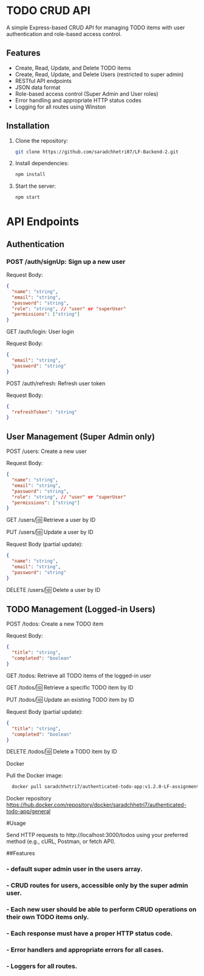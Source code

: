 # TODO CRUD API

A simple Express-based CRUD API for managing TODO items with user authentication and role-based access control.

## Features

- Create, Read, Update, and Delete TODO items
- Create, Read, Update, and Delete Users (restricted to super admin)
- RESTful API endpoints
- JSON data format
- Role-based access control (Super Admin and User roles)
- Error handling and appropriate HTTP status codes
- Logging for all routes using Winston

## Installation

1. Clone the repository:

   ```bash
   git clone https://github.com/saradchhetri07/LF-Backend-2.git

   ```

2. Install dependencies:
   ```bash
   npm install
   ```
3. Start the server:
   ```bash
   npm start
   ```

# API Endpoints

## Authentication

### POST /auth/signUp: Sign up a new user

Request Body:

```json
{
  "name": "string",
  "email": "string",
  "password": "string",
  "role": "string", // "user" or "superUser"
  "permissions": ["string"]
}
```

GET /auth/login: User login

Request Body:

```json
{
  "email": "string",
  "password": "string"
}
```

POST /auth/refresh: Refresh user token

Request Body:

```json
{
  "refreshToken": "string"
}
```

## User Management (Super Admin only)

POST /users: Create a new user

Request Body:

```json
{
  "name": "string",
  "email": "string",
  "password": "string",
  "role": "string", // "user" or "superUser"
  "permissions": ["string"]
}
```

GET /users/:id: Retrieve a user by ID

PUT /users/:id: Update a user by ID

Request Body (partial update):

```json
{
  "name": "string",
  "email": "string",
  "password": "string"
}
```

DELETE /users/:id: Delete a user by ID

## TODO Management (Logged-in Users)

POST /todos: Create a new TODO item

Request Body:

```json
{
  "title": "string",
  "completed": "boolean"
}
```

GET /todos: Retrieve all TODO items of the logged-in user

GET /todos/:id: Retrieve a specific TODO item by ID

PUT /todos/:id: Update an existing TODO item by ID

Request Body (partial update):

```json
{
  "title": "string",
  "completed": "boolean"
}
```

DELETE /todos/:id: Delete a TODO item by ID

Docker

Pull the Docker image:

```bash
  docker pull saradchhetri7/authenticated-todo-app:v1.2.0-LF-assignment-4
```

Docker repository
https://hub.docker.com/repository/docker/saradchhetri7/authenticated-todo-app/general

#Usage

Send HTTP requests to http://localhost:3000/todos using your preferred method (e.g., cURL, Postman, or fetch API).

##Features

### - default super admin user in the users array.

### - CRUD routes for users, accessible only by the super admin user.

### - Each new user should be able to perform CRUD operations on their own TODO items only.

### - Each response must have a proper HTTP status code.

### - Error handlers and appropriate errors for all cases.

### - Loggers for all routes.
